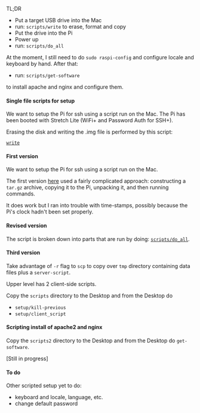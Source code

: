 TL;DR

- Put a target USB drive into the Mac
- run:  ``scripts/write`` to erase, format and copy
- Put the drive into the Pi
- Power up
- run:  ``scripts/do_all``

At the moment, I still need to do ``sudo raspi-config`` and configure locale and keyboard by hand.  After that:

- run: ``scripts/get-software``

to install apache and nginx and configure them.

#### Single file scripts for setup

We want to setup the Pi for ssh using a script run on the Mac.  The Pi has been booted with Stretch Lite (WiFi+ and Password Auth for SSH+).

Erasing the disk and writing the .img file is performed by this script:

[``write``](scripts/write)

#### First version

We want to setup the Pi for ssh using a script run on the Mac.  

The first version [here](old/script-setup.md) used a fairly complicated approach:  constructing a ``tar.gz`` archive, copying it to the Pi, unpacking it, and then running commands.  

It does work but I ran into trouble with time-stamps, possibly because the Pi's clock hadn't been set properly.

#### Revised version

The script is broken down into parts that are run by doing:  [``scripts/do_all``](scripts/do_all).  

#### Third version

Take advantage of ``-r`` flag to ``scp`` to copy over ``tmp`` directory containing data files plus a ``server-script``.

Upper level has 2 client-side scripts.  

Copy the ``scripts`` directory to the Desktop and from the Desktop do

- ``setup/kill-previous``
- ``setup/client_script``

#### Scripting install of apache2 and nginx

Copy the ``scripts2`` directory to the Desktop and from the Desktop do ``get-software``.

[Still in progress]

#### To do

Other scripted setup yet to do:

- keyboard and locale, language, etc.
- change default password
